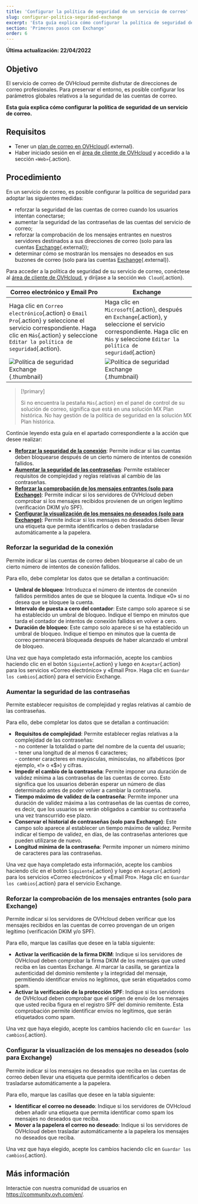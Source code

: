 ```yaml
---
title: 'Configurar la política de seguridad de un servicio de correo'
slug: configurar-politica-seguridad-exchange
excerpt: 'Esta guía explica cómo configurar la política de seguridad de un servicio de correo'
section: 'Primeros pasos con Exchange'
order: 6
---
```


**Última actualización: 22/04/2022**

## Objetivo

El servicio de correo de OVHcloud permite disfrutar de direcciones de correo profesionales. Para preservar el entorno, es posible configurar los parámetros globales relativos a la seguridad de las cuentas de correo.

**Esta guía explica cómo configurar la política de seguridad de un servicio de correo.**

## Requisitos

- Tener un [plan de correo en OVHcloud](https://www.ovh.com/es/emails/){.external}.
- Haber iniciado sesión en el [área de cliente de OVHcloud](https://www.ovh.com/auth/?action=gotomanager&from=https://www.ovh.es/&ovhSubsidiary=es) y accedido a la sección `«Web»`{.action}.

## Procedimiento

En un servicio de correo, es posible configurar la política de seguridad para adoptar las siguientes medidas:

- reforzar la seguridad de las cuentas de correo cuando los usuarios intentan conectarse;
- aumentar la seguridad de las contraseñas de las cuentas del servicio de correo;
- reforzar la comprobación de los mensajes entrantes en nuestros servidores destinados a sus direcciones de correo (solo para las cuentas [Exchange](https://www.ovh.com/es/emails/hosted-exchange/){.external});
- determinar cómo se mostrarán los mensajes no deseados en sus buzones de correo (solo para las cuentas [Exchange](https://www.ovh.com/es/emails/hosted-exchange/){.external}).

Para acceder a la política de seguridad de su servicio de correo, conéctese al [área de cliente de OVHcloud](https://www.ovh.com/auth/?action=gotomanager&from=https://www.ovh.es/&ovhSubsidiary=es), y diríjase a la sección `Web Cloud`{.action}. 

|Correo electrónico y Email Pro|Exchange| 
|---|---| 
|Haga clic en `Correo electrónico`{.action} o `Email Pro`{.action} y seleccione el servicio correspondiente. Haga clic en `Más`{.action} y seleccione `Editar la política de seguridad`{.action}.| Haga clic en `Microsoft`{.action}, después en `Exchange`{.action}, y seleccione el servicio correspondiente. Haga clic en `Más` y seleccione `Editar la política de seguridad`{.action}|
|![Política de seguridad Exchange](images/manage-security01.png){.thumbnail}|![Política de seguridad Exchange](images/manage-security02.png){.thumbnail}|

> [!primary]
>
> Si no encuentra la pestaña `Más`{.action} en el panel de control de su solución de correo, significa que está en una solución MX Plan histórica. No hay gestión de la política de seguridad en la solución MX Plan histórica.

Continúe leyendo esta guía en el apartado correspondiente a la acción que desee realizar:

- [**Reforzar la seguridad de la conexión**](#enhanced-security): Permite indicar si las cuentas deben bloquearse después de un cierto número de intentos de conexión fallidos.
- [**Aumentar la seguridad de las contraseñas**](#password-complexity): Permite establecer requisitos de complejidad y reglas relativas al cambio de las contraseñas.
- [**Reforzar la comprobación de los mensajes entrantes (solo para Exchange)**](#incoming-messages-verification): Permite indicar si los servidores de OVHcloud deben comprobar si los mensajes recibidos provienen de un origen legítimo (verificación DKIM y/o SPF).
- [**Configurar la visualización de los mensajes no deseados (solo para Exchange)**](#unwanted-messages-management): Permite indicar si los mensajes no deseados deben llevar una etiqueta que permita identificarlos o deben trasladarse automáticamente a la papelera.

### Reforzar la seguridad de la conexión <a name="enhanced-security"></a>

Permite indicar si las cuentas de correo deben bloquearse al cabo de un cierto número de intentos de conexión fallidos.

Para ello, debe completar los datos que se detallan a continuación:

- **Umbral de bloqueo**: Introduzca el número de intentos de conexión fallidos permitidos antes de que se bloquee la cuenta. Indique «0» si no desea que se bloquee la cuenta.
- **Intervalo de puesta a cero del contador**: Este campo solo aparece si se ha establecido un umbral de bloqueo. Indique el tiempo en minutos que tarda el contador de intentos de conexión fallidos en volver a cero.
- **Duración de bloqueo**: Este campo solo aparece si se ha establecido un umbral de bloqueo. Indique el tiempo en minutos que la cuenta de correo permanecerá bloqueada después de haber alcanzado el umbral de bloqueo.

Una vez que haya completado esta información, acepte los cambios haciendo clic en el botón `Siguiente`{.action} y luego en `Aceptar`{.action} para los servicios «Correo electrónico» y «Email Pro». Haga clic en `Guardar los cambios`{.action} para el servicio Exchange.

### Aumentar la seguridad de las contraseñas <a name="password-complexity"></a>

Permite establecer requisitos de complejidad y reglas relativas al cambio de las contraseñas.

Para ello, debe completar los datos que se detallan a continuación:

- **Requisitos de complejidad**: Permite establecer reglas relativas a la complejidad de las contraseñas:<br> - no contener la totalidad o parte del nombre de la cuenta del usuario;<br> - tener una longitud de al menos 6 caracteres;<br> - contener caracteres en mayúsculas, minúsculas, no alfabéticos (por ejemplo, «!» o «$») y cifras.
- **Impedir el cambio de la contraseña**: Permite imponer una duración de validez mínima a las contraseñas de las cuentas de correo. Esto significa que los usuarios deberán esperar un número de días determinado antes de poder volver a cambiar la contraseña.
- **Tiempo máximo de validez de la contraseña**: Permite imponer una duración de validez máxima a las contraseñas de las cuentas de correo, es decir, que los usuarios se verán obligados a cambiar su contraseña una vez transcurrido ese plazo.
- **Conservar el historial de contraseñas (solo para Exchange)**: Este campo solo aparece al establecer un tiempo máximo de validez. Permite indicar el tiempo de validez, en días, de las contraseñas anteriores que pueden utilizarse de nuevo.
- **Longitud mínima de la contraseña**: Permite imponer un número mínimo de caracteres para las contraseñas.

Una vez que haya completado esta información, acepte los cambios haciendo clic en el botón `Siguiente`{.action} y luego en `Aceptar`{.action} para los servicios «Correo electrónico» y «Email Pro». Haga clic en `Guardar los cambios`{.action} para el servicio Exchange.

### Reforzar la comprobación de los mensajes entrantes (solo para Exchange) <a name="incoming-messages-verification"></a>

Permite indicar si los servidores de OVHcloud deben verificar que los mensajes recibidos en las cuentas de correo provengan de un origen legítimo (verificación DKIM y/o SPF).

Para ello, marque las casillas que desee en la tabla siguiente:

- **Activar la verificación de la firma DKIM**: Indique si los servidores de OVHcloud deben comprobar la firma DKIM de los mensajes que usted reciba en las cuentas Exchange. Al marcar la casilla, se garantiza la autenticidad del dominio remitente y la integridad del mensaje, permitiendo identificar envíos no legítimos, que serán etiquetados como spam.
- **Activar la verificación de la protección SPF**: Indique si los servidores de OVHcloud deben comprobar que el origen de envío de los mensajes que usted reciba figura en el registro SPF del dominio remitente. Esta comprobación permite identificar envíos no legítimos, que serán etiquetados como spam.

Una vez que haya elegido, acepte los cambios haciendo clic en `Guardar los cambios`{.action}.

### Configurar la visualización de los mensajes no deseados (solo para Exchange) <a name="unwanted-messages-management"></a>

Permite indicar si los mensajes no deseados que reciba en las cuentas de correo deben llevar una etiqueta que permita identificarlos o deben trasladarse automáticamente a la papelera.

Para ello, marque las casillas que desee en la tabla siguiente:

- **Identificar el correo no deseado**: Indique si los servidores de OVHcloud deben añadir una etiqueta que permita identificar como spam los mensajes no deseados que reciba.
- **Mover a la papelera el correo no deseado**: Indique si los servidores de OVHcloud deben trasladar automáticamente a la papelera los mensajes no deseados que reciba.

Una vez que haya elegido, acepte los cambios haciendo clic en `Guardar los cambios`{.action}.

## Más información

Interactúe con nuestra comunidad de usuarios en <https://community.ovh.com/en/>.
